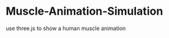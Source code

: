 Muscle-Animation-Simulation
===========================

use three.js to show a human muscle animation
